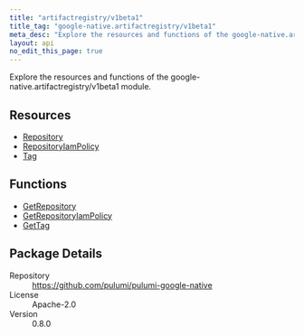 ```yaml
---
title: "artifactregistry/v1beta1"
title_tag: "google-native.artifactregistry/v1beta1"
meta_desc: "Explore the resources and functions of the google-native.artifactregistry/v1beta1 module."
layout: api
no_edit_this_page: true
---
```


<!-- WARNING: this file was generated by Pulumi Docs Generator. -->
<!-- Do not edit by hand unless you're certain you know what you are doing! -->

Explore the resources and functions of the google-native.artifactregistry/v1beta1 module.

<h2 id="resources">Resources</h2>
<ul class="api">
    <li><a href="repository" title="Repository"><span class="symbol resource"></span>Repository</a></li>
    <li><a href="repositoryiampolicy" title="RepositoryIamPolicy"><span class="symbol resource"></span>RepositoryIamPolicy</a></li>
    <li><a href="tag" title="Tag"><span class="symbol resource"></span>Tag</a></li>
</ul>

<h2 id="functions">Functions</h2>
<ul class="api">
    <li><a href="getrepository" title="GetRepository"><span class="symbol function"></span>GetRepository</a></li>
    <li><a href="getrepositoryiampolicy" title="GetRepositoryIamPolicy"><span class="symbol function"></span>GetRepositoryIamPolicy</a></li>
    <li><a href="gettag" title="GetTag"><span class="symbol function"></span>GetTag</a></li>
</ul>

<h2 id="package-details">Package Details</h2>
<dl class="package-details">
	<dt>Repository</dt>
	<dd><a href="https://github.com/pulumi/pulumi-google-native">https://github.com/pulumi/pulumi-google-native</a></dd>
	<dt>License</dt>
	<dd>Apache-2.0</dd>
	<dt>Version</dt>
	<dd>0.8.0</dd>
</dl>

